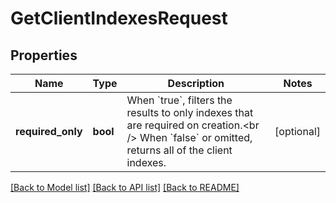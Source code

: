 # GetClientIndexesRequest

## Properties
Name | Type | Description | Notes
------------ | ------------- | ------------- | -------------
**required_only** | **bool** | When &#x60;true&#x60;, filters the results to only indexes that are required on creation.&lt;br /&gt;  When &#x60;false&#x60; or omitted, returns all of the client indexes. | [optional] 

[[Back to Model list]](../README.md#documentation-for-models) [[Back to API list]](../README.md#documentation-for-api-endpoints) [[Back to README]](../README.md)


